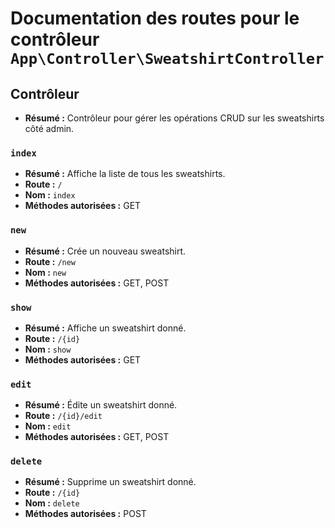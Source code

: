 # Documentation des routes pour le contrôleur `App\Controller\SweatshirtController`

## Contrôleur
- **Résumé :** Contrôleur pour gérer les opérations CRUD sur les sweatshirts côté admin.

### `index`
- **Résumé :** Affiche la liste de tous les sweatshirts.
- **Route :** `/`
- **Nom :** `index`
- **Méthodes autorisées :** GET

### `new`
- **Résumé :** Crée un nouveau sweatshirt.
- **Route :** `/new`
- **Nom :** `new`
- **Méthodes autorisées :** GET, POST

### `show`
- **Résumé :** Affiche un sweatshirt donné.
- **Route :** `/{id}`
- **Nom :** `show`
- **Méthodes autorisées :** GET

### `edit`
- **Résumé :** Édite un sweatshirt donné.
- **Route :** `/{id}/edit`
- **Nom :** `edit`
- **Méthodes autorisées :** GET, POST

### `delete`
- **Résumé :** Supprime un sweatshirt donné.
- **Route :** `/{id}`
- **Nom :** `delete`
- **Méthodes autorisées :** POST

